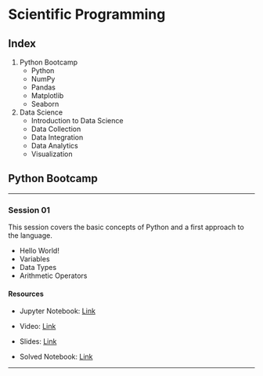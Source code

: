 # Scientific Programming

## Index
1. Python Bootcamp
    * Python
    * NumPy
    * Pandas
    * Matplotlib
    * Seaborn
2. Data Science
    * Introduction to Data Science   
    * Data Collection
    * Data Integration
    * Data Analytics
    * Visualization

## Python Bootcamp
---
### Session 01
This session covers the basic concepts of Python and a first approach to the language.

* Hello World!
* Variables
* Data Types
* Arithmetic Operators

#### Resources

* Jupyter Notebook: [Link]("https://www.youtube.com/watch?v=_uQrJ0TkZlc")

* Video: [Link]("https://www.youtube.com/watch?v=_uQrJ0TkZlc")

* Slides: [Link]("https://www.youtube.com/watch?v=_uQrJ0TkZlc")

* Solved Notebook: [Link]("https://www.youtube.com/watch?v=_uQrJ0TkZlc")
---